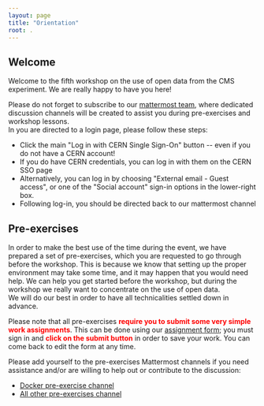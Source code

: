 ```yaml
---
layout: page
title: "Orientation"
root: .
---
```


## Welcome

Welcome to the fifth workshop on the use of open data from the CMS experiment. We are really happy to have you here!

Please do not forget to subscribe to our [mattermost team](https://mattermost.web.cern.ch/cmsodws2024/channels/town-square), where dedicated discussion channels will be created to assist you during pre-exercises and workshop lessons.  
In you are directed to a login page, please follow these steps: 
 * Click the main "Log in with CERN Single Sign-On" button -- even if you do not have a CERN account!
 * If you do have CERN credentials, you can log in with them on the CERN SSO page
 * Alternatively, you can log in by choosing "External email - Guest access", or one of the "Social account" sign-in options in the lower-right box.
 * Following log-in, you should be directed back to our mattermost channel

## Pre-exercises

In order to make the best use of the time during the event, we have prepared a set of pre-exercises, which you are requested to go through before the workshop.
This is because we know that setting up the proper environment may take some time, and it may happen that you would need help.
We can help you get started before the workshop, but during the workshop we really want to concentrate on the use of open data.  
We will do our best in order to have all technicalities settled down in advance.

Please note that all pre-exercises <strong style="color: red;">require you to submit some very simple work assignments</strong>.  This can be done using our [assignment form](https://docs.google.com/forms/d/e/1FAIpQLSdxsc-aIWqUyFA0qTsnbfQrA6wROtAxC5Id4sxH08STTl8e5w/viewform); you must sign in and <strong style="color: red;">click on the submit button</strong> in order to save your work.  You can come back to edit the form at any time.

Please add yourself to the pre-exercises Mattermost channels if you need assistance and/or are willing to help out or contribute to the discussion:

* [Docker pre-exercise channel](https://mattermost.web.cern.ch/cmsodws2024/channels/docker-pre-exercise)
* [All other pre-exercises channel](https://mattermost.web.cern.ch/cmsodws2024/channels/other-pre-exercises)

<!--## Workshop strategy

During the workshop you will be introduced to examples on how to access physical objects, like electrons, muons and jets, and their properties.  
For this, a basic understanding of `ROOT` is needed.  Legacy releases of these frameworks are most efficiently preserved using containers, like `Docker`.  
You will also learn about triggers and how to determine the luminosity for an analysis, which will complete the basics about extracting the needed information from our open data.  
At the heart of this workshop, we will attempt to run a simplified, but quite thorough, physics analysis.  We will do this using Run 2 NanoAOD data. 

On Tuesday, Wednesday, and Thursday mornings we will hold "Hackathon" sessions in which participants can follow self-guided explorations of Open Data or work side-by-side with the Open Data team on individual projects.

Please subscribe to the mattermost channels **that will be released later** for support and discussions during the workshop lessons:

* [NanoAOD lesson](https://mattermost.web.cern.ch/cmsodws2024/channels/nanoaod-lesson)
* [Trigger & Luminosity lesson](https://mattermost.web.cern.ch/cmsodws2024/channels/trigger-lumi-lesson)
* [NanoAOD analysis lesson](https://mattermost.web.cern.ch/cmsodws2024/channels/run-2-analysis-lesson)
* [Hackathon channel](https://mattermost.web.cern.ch/cmsodws2024/channels/hackathon)
-->
